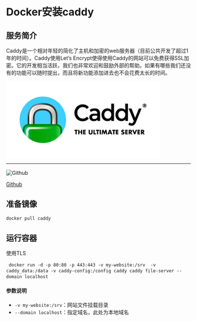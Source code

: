 # **Docker安装caddy** #
## 服务简介 ##
Caddy是一个相对年轻的简化了主机和加密的web服务器（目前公共开发了超过1年的时间）。Caddy使用Let’s Encrypt使得使用Caddy的网站可以免费获得SSL加密。它的开发相当活跃，我们也非常欢迎和鼓励外部的帮助。如果有哪些我们还没有的功能可以随时提出，而且将新功能添加进去也不会花费太长的时间。


 <img src="./../images/caddy.png" width = "420" alt="Github" align=center />

* * *

 <img src="https://github.com/favicon.ico" width = "20" alt="Github" align=center />

[ Github ](https://github.com/caddyserver/caddy)
## 准备镜像 ##
    docker pull caddy
## 运行容器 ##
使用TLS

     docker run -d -p 80:80 -p 443:443 -v my-website:/srv  -v caddy_data:/data -v caddy-config:/config caddy caddy file-server --domain localhost
#### 参数说明 ####
- `-v my-website:/srv`：网站文件挂载目录
- `--domain localhost`：指定域名，此处为本地域名